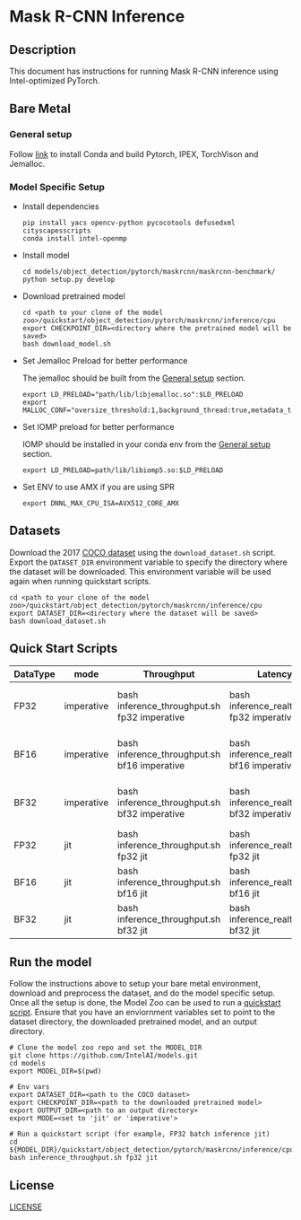 # Mask R-CNN Inference

## Description
This document has instructions for running Mask R-CNN inference using Intel-optimized PyTorch.

## Bare Metal
### General setup

Follow [link](/docs/general/pytorch/BareMetalSetup.md) to install Conda and build Pytorch, IPEX, TorchVison and Jemalloc.

### Model Specific Setup

* Install dependencies
  ```
  pip install yacs opencv-python pycocotools defusedxml cityscapesscripts
  conda install intel-openmp
  ```

* Install model
  ```
  cd models/object_detection/pytorch/maskrcnn/maskrcnn-benchmark/
  python setup.py develop
  ```

* Download pretrained model
  ```
  cd <path to your clone of the model zoo>/quickstart/object_detection/pytorch/maskrcnn/inference/cpu
  export CHECKPOINT_DIR=<directory where the pretrained model will be saved>
  bash download_model.sh
  ```

* Set Jemalloc Preload for better performance

  The jemalloc should be built from the [General setup](#general-setup) section.
  ```
  export LD_PRELOAD="path/lib/libjemalloc.so":$LD_PRELOAD
  export MALLOC_CONF="oversize_threshold:1,background_thread:true,metadata_thp:auto,dirty_decay_ms:9000000000,muzzy_decay_ms:9000000000"
  ```

* Set IOMP preload for better performance

  IOMP should be installed in your conda env from the [General setup](#general-setup) section.
  ```
  export LD_PRELOAD=path/lib/libiomp5.so:$LD_PRELOAD
  ```

* Set ENV to use AMX if you are using SPR
  ```
  export DNNL_MAX_CPU_ISA=AVX512_CORE_AMX
  ```

## Datasets

Download the 2017 [COCO dataset](https://cocodataset.org) using the `download_dataset.sh` script.
Export the `DATASET_DIR` environment variable to specify the directory where the dataset
will be downloaded. This environment variable will be used again when running quickstart scripts.
```
cd <path to your clone of the model zoo>/quickstart/object_detection/pytorch/maskrcnn/inference/cpu
export DATASET_DIR=<directory where the dataset will be saved>
bash download_dataset.sh
```

## Quick Start Scripts

|  DataType   |  mode  | Throughput  |  Latency    |   Accuracy  |
| ----------- | ------ | ----------- | ----------- | ----------- |
| FP32        | imperative | bash inference_throughput.sh fp32 imperative | bash inference_realtime.sh fp32 imperative | bash accuracy.sh fp32 imperative |
| BF16        | imperative | bash inference_throughput.sh bf16 imperative | bash inference_realtime.sh bf16 imperative | bash accuracy.sh bf16 imperative |
| BF32        | imperative | bash inference_throughput.sh bf32 imperative | bash inference_realtime.sh bf32 imperative | bash accuracy.sh bf32 imperative |
| FP32        | jit | bash inference_throughput.sh fp32 jit | bash inference_realtime.sh fp32 jit | bash accuracy.sh fp32 jit |
| BF16        | jit | bash inference_throughput.sh bf16 jit | bash inference_realtime.sh bf16 jit | bash accuracy.sh bf16 jit |
| BF32        | jit | bash inference_throughput.sh bf32 jit | bash inference_realtime.sh bf32 jit | bash accuracy.sh bf32 jit |

## Run the model

Follow the instructions above to setup your bare metal environment, download and
preprocess the dataset, and do the model specific setup. Once all the setup is done,
the Model Zoo can be used to run a [quickstart script](#quick-start-scripts).
Ensure that you have an enviornment variables set to point to the dataset directory,
the downloaded pretrained model, and an output directory.

```
# Clone the model zoo repo and set the MODEL_DIR
git clone https://github.com/IntelAI/models.git
cd models
export MODEL_DIR=$(pwd)

# Env vars
export DATASET_DIR=<path to the COCO dataset>
export CHECKPOINT_DIR=<path to the downloaded pretrained model>
export OUTPUT_DIR=<path to an output directory>
export MODE=<set to 'jit' or 'imperative'>

# Run a quickstart script (for example, FP32 batch inference jit)
cd ${MODEL_DIR}/quickstart/object_detection/pytorch/maskrcnn/inference/cpu
bash inference_throughput.sh fp32 jit
```

<!--- 80. License -->
## License

[LICENSE](/LICENSE)
